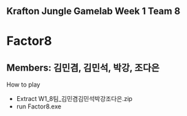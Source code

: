 ## Krafton Jungle Gamelab Week 1 Team 8   
# **Factor8**   

Members: 김민겸, 김민석, 박강, 조다은   
---

How to play
- Extract W1_8팀_김민겸김민석박강조다은.zip
- run Factor8.exe
